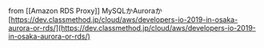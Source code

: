 
from [[Amazon RDS Proxy]]
MySQLかAuroraか
[https://dev.classmethod.jp/cloud/aws/developers-io-2019-in-osaka-aurora-or-rds/](https://dev.classmethod.jp/cloud/aws/developers-io-2019-in-osaka-aurora-or-rds/)
